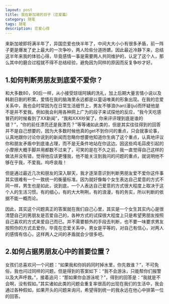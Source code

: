```yaml
---
layout: post
title: 我在新加坡的日子（恋爱篇）
category: 随笔
tags: 随笔
description: 恋爱心得
---
```


来新加坡即将满半年了，异国恋爱也快半年了，中间大大小小有很多矛盾，前一阵子更是爆发了史上最大的一次争吵，两人险些分道扬镳。因此最近冷静下来，总结这半年来我的体验心得，毕竟感情一事是需要两人共同维护的，认定了这个人，那么其中的磨合过程就不得不总结经验，避免因为同样的原因而反复争吵才好。

## 1.如何判断男朋友到底爱不爱你？

和大多数80，90后一样，从小接受琼瑶阿姨的洗礼，加上后期大量言情小说以及韩剧日剧的积累，爱情在我的脑海里永远都是以童话唯美的形象出现。在我的恋爱关系中，我也会时常因为在日常生活细节上，男友不够浪(han)漫(ju)而怀疑他是不是并不爱我。例如我会利用各种网上广为的段子来试探他的反应，“我今天吃感冒药的时候看到了XX新闻”，“我和XXX吵架了，你来评评理到底是谁的错？”，“你的前任漂亮还是我漂亮？”等等诸如此类的，但是其实往往得到的回答并不是自己想要的，因为大多数时候他真的get不到你问的重点，只会就事论事，认真地跟你讨论你说到的新闻而忽略你想要他知道你生病了这个重点，认真地评议你和朋友矛盾中到底谁占理，而不是无条件地站在你这边。因这些鸡毛蒜皮引起的小摩擦大概手脚并用都数不过来了，可笑的是在不久之前，我一直觉得自己这样的做法并没有错，觉得他应该更懂我，他不能关注到我问的问题的重点，就说明他不够在乎我，不爱我。呜呼哀哉！

但是通过最近几次和朋友的深入聊天，我才逐渐意识到判断男朋友爱不爱你这件事其实很难有一个一致统一的衡量标准。因为就好像每个女生表达自己爱意的方式不同一样，男生也是如此，说到底，一个人表达自己爱意的方式很大程度上取决于这个人的生活习惯。有的细心，有的大大咧咧，有的浪漫，有的务实，所以判断的依据不能一概而论。

因此，其实这个问题真正的答案就在我们自己心里，其实是一个女生其实内心是很清楚自己的男朋友是否爱自己的，各种方式的试探很大程度上只是希望男朋友按照自己喜欢的方式来爱自己而已。并不需要额外的手段去判断，也不要一味要求男友按照你的方式去爱你，毕竟在恋爱关系中，男女是平等的，对自己有信心，对两人的感情有信心，这样两人之间的矛盾就会少很多吧。

## 2.如何占据男朋友心中的首要位置？

女孩们总喜欢问一个问题：“如果我和你妈妈同时掉水里，你先救谁？”，不可免俗，我也问过同样的问题，但是得到的答案如下：“我不会游泳，只能帮你们报警以及大声呼救。”，接着追问：“那如果你会游泳呢？”，得到的回答是：“我就是不会啊，没有假如。”其实诸如此类的问题会重复率很高的出现在我们的生活中，我会通过各种假如，如果开头的问题来询问，希望得到统一的我永远在他心中排第一位的回答。


